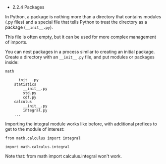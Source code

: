 * 2.2.4 Packages

In Python, a package is nothing more than a directory that contains modules (.py files) and a special file that tells Python to treat the directory as a package (`__init__.py`). 

This file is often empty, but it can be used for more complex management of imports. 

You can nest packages in a process similar to creating an initial package. Create a directory with an `__init__.py` file, and put modules or packages inside:


	math

		__init__.py
		statistics
			__init__.py
			std.py
			cdf.py
		calculus
			__init__.py
			integral.py
		...

Importing the integral module works like before, with additional prefixes to get to the module of interest:

	from math.calculus import integral

	import math.calculus.integral

Note that: 
	from math import calculus.integral 
won't work.



